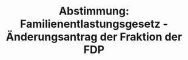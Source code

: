 ---
abstimmung:
  abstimmung: 1
  bundestagssitzung: 140
  legislaturperiode: 19
categories:
- Todo
data:
- title: Abstimmungsergebnis 20200116_1-data.pdf
  url: /res/2021-btw/abstimmungsergebnisse/20200116_1-data.pdf
- title: Abstimmungsergebnis 20200116_1_xls-data.xlsx
  url: /res/2021-btw/abstimmungsergebnisse/20200116_1_xls-data.xlsx
- title: Abstimmungsergebnis 20200116_1_xls-data.csv
  url: /res/2021-btw/abstimmungsergebnisse/csv/20200116_1_xls-data.csv
ergebnis:
  afd:
    enthaltung: 0
    gesamt: 90
    ja: 4
    nein: 83
    nichtabgegeben: 3
    ungueltig: 0
  bü90/gr:
    enthaltung: 0
    gesamt: 67
    ja: 7
    nein: 60
    nichtabgegeben: 0
    ungueltig: 0
  cdu/csu:
    enthaltung: 2
    gesamt: 246
    ja: 146
    nein: 89
    nichtabgegeben: 9
    ungueltig: 0
  die linke.:
    enthaltung: 0
    gesamt: 69
    ja: 24
    nein: 38
    nichtabgegeben: 7
    ungueltig: 0
  fdp:
    enthaltung: 1
    gesamt: 80
    ja: 15
    nein: 59
    nichtabgegeben: 5
    ungueltig: 0
  file: 20200116_1_xls-data.xlsx
  fraktionslos:
    enthaltung: 0
    gesamt: 5
    ja: 2
    nein: 2
    nichtabgegeben: 1
    ungueltig: 0
  spd:
    enthaltung: 0
    gesamt: 152
    ja: 94
    nein: 48
    nichtabgegeben: 10
    ungueltig: 0
layout: abstimmung
links:
- title: Link zu bundestag.de
  url: https://www.bundestag.de/parlament/plenum/abstimmung/abstimmung?id=552
preview: 'Deutscher Bundestag


  140. Sitzung des Deutschen Bundestages

  am Donnerstag, 16. Januar 2020


  Endgültiges Ergebnis der Namentlichen Abstimmung Nr. 1


  Gesetzentwurf der Abgeordneten Dr. Karl Lauterbach, Dr. Georg Nüßlein, Dr. Petra
  Sitte,

  Jens Spahn und weiterer Abgeordneter

  Entwurf eines Gesetzes zur Regelung der doppelten Widerspruchslösung im

  Transplantationsgesetz

  Drs. 19/11096 und 19/16214'
tags:
- Todo
title: 'Abstimmung: Familienentlastungsgesetz - Änderungsantrag der Fraktion der FDP'
---